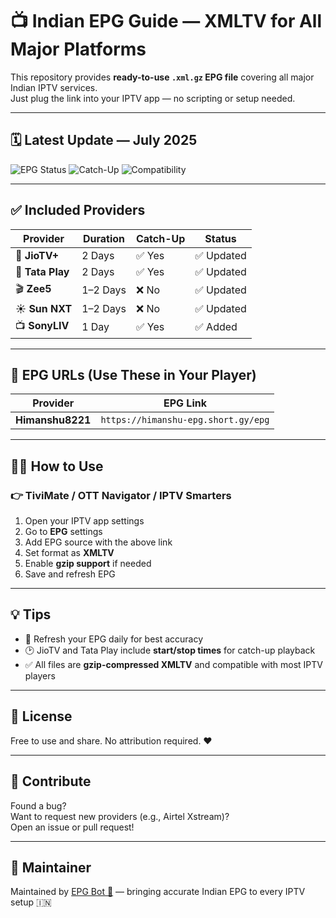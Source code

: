 # 📺 Indian EPG Guide — XMLTV for All Major Platforms

This repository provides **ready-to-use `.xml.gz` EPG file** covering all major Indian IPTV services.  
Just plug the link into your IPTV app — no scripting or setup needed.

---

## 🗓️ Latest Update — July 2025

![EPG Status](https://img.shields.io/badge/EPG-Updated%20July%202025-brightgreen?style=for-the-badge)
![Catch-Up](https://img.shields.io/badge/Supports-Catchup-blueviolet?style=flat-square)
![Compatibility](https://img.shields.io/badge/Compatible-TiviMate%2C%20OTT%20Navigator%2C%20IPTV%20Smarters-blue?style=flat-square)

---

## ✅ Included Providers

| Provider   | Duration | Catch-Up | Status |
|------------|----------|----------|--------|
| 📱 **JioTV+**     | 2 Days   | ✅ Yes   | ✅ Updated |
| 📡 **Tata Play**  | 2 Days   | ✅ Yes   | ✅ Updated |
| 🎬 **Zee5**       | 1–2 Days | ❌ No    | ✅ Updated |
| ☀️ **Sun NXT**    | 1–2 Days | ❌ No    | ✅ Updated |
| 📺 **SonyLIV**    | 1 Day    | ✅ Yes   | ✅ Added |

---

## 🔗 EPG URLs (Use These in Your Player)

| Provider      | EPG Link |
|---------------|----------|
| **Himanshu8221**| `https://himanshu-epg.short.gy/epg` |

---

## 🧑‍💻 How to Use

### 👉 TiviMate / OTT Navigator / IPTV Smarters

1. Open your IPTV app settings  
2. Go to **EPG** settings  
3. Add EPG source with the above link
4. Set format as **XMLTV**  
5. Enable **gzip support** if needed  
6. Save and refresh EPG

---

## 💡 Tips

- 📅 Refresh your EPG daily for best accuracy
- 🕑 JioTV and Tata Play include **start/stop times** for catch-up playback
- ✅ All files are **gzip-compressed XMLTV** and compatible with most IPTV players

---

## 📃 License

Free to use and share. No attribution required. ❤️

---

## 🤝 Contribute

Found a bug?  
Want to request new providers (e.g., Airtel Xstream)?  
Open an issue or pull request!

---

## 📌 Maintainer

Maintained by [EPG Bot 🤖](https://github.com/Himanshu8221) — bringing accurate Indian EPG to every IPTV setup 🇮🇳

